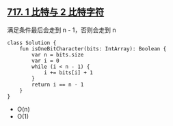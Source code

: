 ## [717. 1 比特与 2 比特字符](https://leetcode.cn/problems/1-bit-and-2-bit-characters/description/)

满足条件最后会走到 n - 1，否则会走到 n

```
class Solution {
    fun isOneBitCharacter(bits: IntArray): Boolean {
        var n = bits.size
        var i = 0
        while (i < n - 1) {
            i += bits[i] + 1
        }
        return i == n - 1
    }
}
```

- O(n)
- O(1)
